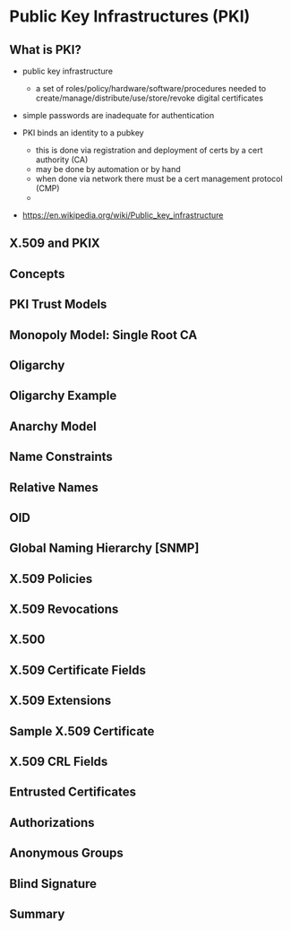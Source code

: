 # Public Key Infrastructures (PKI)

## What is PKI?

- public key infrastructure
  - a set of roles/policy/hardware/software/procedures needed to create/manage/distribute/use/store/revoke digital certificates

- simple passwords are inadequate for authentication
- PKI binds an identity to a pubkey
    - this is done via registration and deployment of certs by a cert authority (CA)
    - may be done by automation or by hand
    - when done via network there must be a cert management protocol (CMP)
    - 

- https://en.wikipedia.org/wiki/Public_key_infrastructure

## X.509 and PKIX

## Concepts

## PKI Trust Models

## Monopoly Model: Single Root CA

## Oligarchy

## Oligarchy Example

## Anarchy Model

## Name Constraints

## Relative Names

## OID

## Global Naming Hierarchy [SNMP]

## X.509 Policies

## X.509 Revocations

## X.500

## X.509 Certificate Fields

## X.509 Extensions

## Sample X.509 Certificate

## X.509 CRL Fields

## Entrusted Certificates

## Authorizations

## Anonymous Groups

## Blind Signature

## Summary
